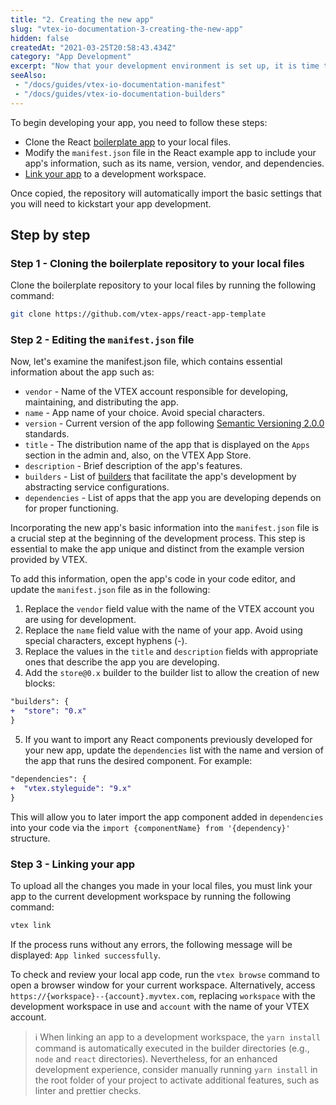 ```yaml
---
title: "2. Creating the new app"
slug: "vtex-io-documentation-3-creating-the-new-app"
hidden: false
createdAt: "2021-03-25T20:58:43.434Z"
category: "App Development"
excerpt: "Now that your development environment is set up, it is time to start developing your new React app."
seeAlso:
 - "/docs/guides/vtex-io-documentation-manifest"
 - "/docs/guides/vtex-io-documentation-builders"
---
```


To begin developing your app, you need to follow these steps:

- Clone the React [boilerplate app](https://github.com/vtex-apps/react-app-template) to your local files.
- Modify the `manifest.json` file in the React example app to include your app's information, such as its name, version, vendor, and dependencies.
- [Link your app](https://developers.vtex.com/docs/guides/vtex-io-documentation-linking-an-app) to a development workspace.

Once copied, the repository will automatically import the basic settings that you will need to kickstart your app development.

## Step by step

### Step 1 - Cloning the boilerplate repository to your local files

Clone the boilerplate repository to your local files by running the following command:

 ```sh
 git clone https://github.com/vtex-apps/react-app-template
 ```

### Step 2 - Editing the `manifest.json` file

Now, let's examine the manifest.json file, which contains essential information about the app such as:

- `vendor` - Name of the VTEX account responsible for developing, maintaining, and distributing the app.
- `name` - App name of your choice. Avoid special characters.
- `version` - Current version of the app following [Semantic Versioning 2.0.0](https://semver.org/) standards.
- `title` - The distribution name of the app that is displayed on the `Apps` section in the admin and, also, on the VTEX App Store.
- `description` - Brief description of the app's features.
- `builders` - List of [builders](https://developers.vtex.com/docs/guides/vtex-io-documentation-builders/) that facilitate the app's development by abstracting service configurations.
- `dependencies` - List of apps that the app you are developing depends on for proper functioning.

Incorporating the new app's basic information into the `manifest.json` file is a crucial step at the beginning of the development process. This step is essential to make the app unique and distinct from the example version provided by VTEX.

To add this information, open the app's code in your code editor, and update the `manifest.json` file as in the following:

1. Replace the `vendor` field value with the name of the VTEX account you are using for development.
2. Replace the `name` field value with the name of your app. Avoid using special characters, except hyphens (-).
3. Replace the values in the `title` and `description` fields with appropriate ones that describe the app you are developing.
4. Add the `store@0.x` builder to the builder list to allow the creation of new blocks:

  ```diff
  "builders": {
  +  "store": "0.x"
  }
  ```

5. If you want to import any React components previously developed for your new app, update the `dependencies` list with the name and version of the app that runs the desired component. For example:

  ```diff
  "dependencies": {
  +  "vtex.styleguide": "9.x"
  }
  ```

This will allow you to later import the app component added in `dependencies` into your code via the `import {componentName} from '{dependency}'` structure.

### Step 3 - Linking your app

To upload all the changes you made in your local files, you must link your app to the current development workspace by running the following command:

  ```sh
  vtex link
  ```

If the process runs without any errors, the following message will be displayed: `App linked successfully`.

To check and review your local app code, run the `vtex browse` command to open a browser window for your current workspace. Alternatively, access `https://{workspace}--{account}.myvtex.com`, replacing `workspace` with the development workspace in use and `account` with the name of your VTEX account.

>ℹ️ When linking an app to a development workspace, the `yarn install` command is automatically executed in the builder directories (e.g., `node` and `react` directories). Nevertheless, for an enhanced development experience, consider manually running `yarn install` in the root folder of your project to activate additional features, such as linter and prettier checks.
